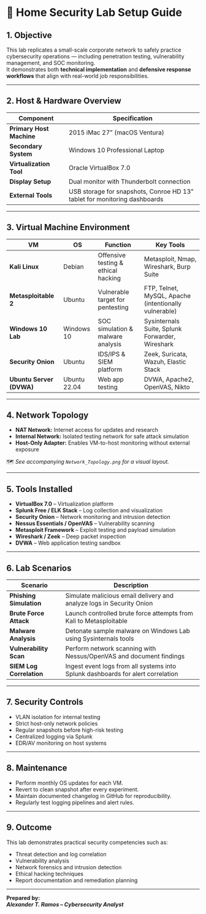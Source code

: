 # 🧰 Home Security Lab Setup Guide

## 1. Objective
This lab replicates a small-scale corporate network to safely practice cybersecurity operations — including penetration testing, vulnerability management, and SOC monitoring.  
It demonstrates both **technical implementation** and **defensive response workflows** that align with real-world job responsibilities.

---

## 2. Host & Hardware Overview
| Component | Specification |
|------------|---------------|
| **Primary Host Machine** | 2015 iMac 27” (macOS Ventura) |
| **Secondary System** | Windows 10 Professional Laptop |
| **Virtualization Tool** | Oracle VirtualBox 7.0 |
| **Display Setup** | Dual monitor with Thunderbolt connection |
| **External Tools** | USB storage for snapshots, Conroe HD 13” tablet for monitoring dashboards |

---

## 3. Virtual Machine Environment
| VM | OS | Function | Key Tools |
|----|----|-----------|-----------|
| **Kali Linux** | Debian | Offensive testing & ethical hacking | Metasploit, Nmap, Wireshark, Burp Suite |
| **Metasploitable 2** | Ubuntu | Vulnerable target for pentesting | FTP, Telnet, MySQL, Apache (intentionally vulnerable) |
| **Windows 10 Lab** | Windows 10 | SOC simulation & malware analysis | Sysinternals Suite, Splunk Forwarder, Wireshark |
| **Security Onion** | Ubuntu | IDS/IPS & SIEM platform | Zeek, Suricata, Wazuh, Elastic Stack |
| **Ubuntu Server (DVWA)** | Ubuntu 22.04 | Web app testing | DVWA, Apache2, OpenVAS, Nikto |

---

## 4. Network Topology
- **NAT Network:** Internet access for updates and research  
- **Internal Network:** Isolated testing network for safe attack simulation  
- **Host-Only Adapter:** Enables VM-to-host monitoring without external exposure  

🗺️ *See accompanying `Network_Topology.png` for a visual layout.*

---

## 5. Tools Installed
- **VirtualBox 7.0** – Virtualization platform  
- **Splunk Free / ELK Stack** – Log collection and visualization  
- **Security Onion** – Network monitoring and intrusion detection  
- **Nessus Essentials / OpenVAS** – Vulnerability scanning  
- **Metasploit Framework** – Exploit testing and payload simulation  
- **Wireshark / Zeek** – Deep packet inspection  
- **DVWA** – Web application testing sandbox  

---

## 6. Lab Scenarios
| Scenario | Description |
|-----------|-------------|
| **Phishing Simulation** | Simulate malicious email delivery and analyze logs in Security Onion |
| **Brute Force Attack** | Launch controlled brute force attempts from Kali to Metasploitable |
| **Malware Analysis** | Detonate sample malware on Windows Lab using Sysinternals tools |
| **Vulnerability Scan** | Perform network scanning with Nessus/OpenVAS and document findings |
| **SIEM Log Correlation** | Ingest event logs from all systems into Splunk dashboards for alert correlation |

---

## 7. Security Controls
- VLAN isolation for internal testing  
- Strict host-only network policies  
- Regular snapshots before high-risk testing  
- Centralized logging via Splunk  
- EDR/AV monitoring on host systems  

---

## 8. Maintenance
- Perform monthly OS updates for each VM.  
- Revert to clean snapshot after every experiment.  
- Maintain documented changelog in GitHub for reproducibility.  
- Regularly test logging pipelines and alert rules.

---

## 9. Outcome
This lab demonstrates practical security competencies such as:
- Threat detection and log correlation  
- Vulnerability analysis  
- Network forensics and intrusion detection  
- Ethical hacking techniques  
- Report documentation and remediation planning  

---

**Prepared by:**  
_**Alexander T. Ramos – Cybersecurity Analyst**_

